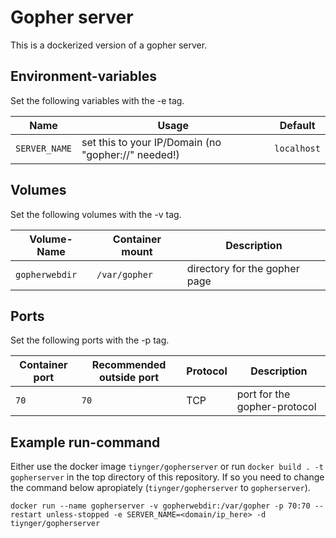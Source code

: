 # Gopher server

This is a dockerized version of a gopher server.

## Environment-variables

Set the following variables with the -e tag.

| Name          | Usage                                               | Default     |
| ------------- | --------------------------------------------------- | ----------- |
| `SERVER_NAME` | set this to your IP/Domain (no "gopher://" needed!) | `localhost` |

## Volumes

Set the following volumes with the -v tag.

| Volume-Name    | Container mount | Description                   |
| -------------- | --------------- | ----------------------------- |
| `gopherwebdir` | `/var/gopher`   | directory for the gopher page |

## Ports

Set the following ports with the -p tag.

| Container port | Recommended outside port | Protocol | Description                  |
| -------------- | ------------------------ | -------- | ---------------------------- |
| `70`           | `70`                     | TCP      | port for the gopher-protocol |

## Example run-command

Either use the docker image `tiynger/gopherserver` or run
`docker build . -t gopherserver` in the top directory of this repository.
If so you need to change the command below apropiately
(`tiynger/gopherserver` to `gopherserver`).

`docker run --name gopherserver -v gopherwebdir:/var/gopher -p 70:70 --restart unless-stopped -e SERVER_NAME=<domain/ip_here> -d tiynger/gopherserver`
